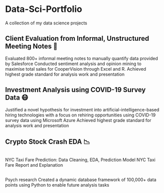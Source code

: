 # Data-Sci-Portfolio
A collection of my data science projects 

## Client Evaluation from Informal, Unstructured Meeting Notes 📔
Evaluated 800+ informal meeting notes to manually quantify data provided by Salesforce
Conducted sentiment analysis and opinion mining to maximise total sales for CooperVision through Excel and R.
Achieved highest grade standard for analysis work and presentation

##  Investment Analysis using COVID-19 Survey Data 😷
Justified a novel hypothesis for investment into artificial-intelligence-based hiring technologies with a focus on rehiring opportunities using COVID-19 survey data using Microsoft Azure 
Achieved highest grade standard for analysis work and presentation

## Crypto Stock Crash EDA 📉

##
NYC Taxi Fare Prediction: Data Cleaning, EDA, Prediction Model
NYC Taxi Fare Report and Explanation

##
Psych research
Created a dynamic database framework of 100,000+ data points using Python to enable future analysis tasks

